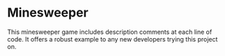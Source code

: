 # Minesweeper
This minesweeper game includes description comments at each line of code. It offers a robust example to any new developers trying this project on.
